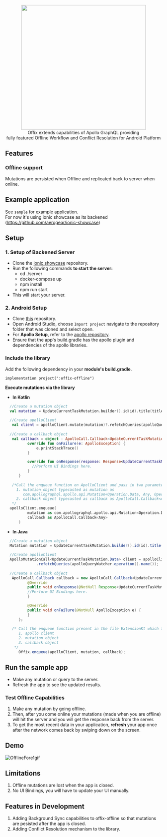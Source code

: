 <p align="center">
  <img width="400" src="https://github.com/aerogear/offix/raw/master/resources/logo.png">
  <br/>
  Offix extends capabilities of Apollo GraphQL providing</br>
  fully featured Offline Workflow and Conflict Resolution for Android Platform
</p>

## Features 

### Offline support
Mutations are persisted when Offline
and replicated back to server when online.



## Example application

See `sample` for example application.<br/>
For now it's using ionic showcase as its backened (https://github.com/aerogear/ionic-showcase)

## Setup

### 1. Setup of Backened Server

- Clone the [ionic showcase](https://github.com/aerogear/ionic-showcase.git) repository.
- Run the following commands **to start the server:**
  - cd ./server
  - docker-compose up
  - npm install
  - npm run start
- This will start your server. 

### 2. Android Setup

- Clone [this](https://github.com/aerogear/offix-android.git) repository. 
- Open Android Studio, choose `Import project` navigate to the repository folder that was cloned and select open.
- For **Apollo Setup**, refer to the [apollo repository](https://github.com/apollographql/apollo-android).
- Ensure that the app's build.gradle has the apollo plugin and dependencies of the apollo libraries.

### Include the library 
Add the following dependency in your **module's build.gradle**.
  
  ``` implementation project(":offix-offline") ```

**Execute mutations via the library**
  
  - **In Kotlin**
  
  ```kotlin
    //Create a mutation object
    val mutation = UpdateCurrentTaskMutation.builder().id(id).title(title).version(version).build()
    
    //Create apolloClient
     val client = apolloClient.mutate(mutation)?.refetchQueries(apolloQueryWatcher?.operation()?.name())
     
    //Create a callback object
     val callback = object : ApolloCall.Callback<UpdateCurrentTaskMutation.Data>() {
            override fun onFailure(e: ApolloException) {
                e.printStackTrace()
            }

            override fun onResponse(response: Response<UpdateCurrentTaskMutation.Data>) {
              //Perform UI Bindings here.
            }
        }
        
     /*Call the enqueue function on ApolloClient and pass in two parameters :
       1. mutation object typecasted as mutation as 
          com.apollographql.apollo.api.Mutation<Operation.Data, Any, Operation.Variables>                 
       2. callback object typecasted as callback as ApolloCall.Callback<Any>
     */  
    apolloClient.enqueue(
            mutation as com.apollographql.apollo.api.Mutation<Operation.Data, Any, Operation.Variables>,
            callback as ApolloCall.Callback<Any>
        )
```

  - **In Java**
  
  ```java
    //Create a mutation object
    Mutation mutation = UpdateCurrentTaskMutation.builder().id(id).title(title).version(version).build();
    
    //Create apolloClient
    ApolloMutationCall<UpdateCurrentTaskMutation.Data> client = apolloClient.mutate(mutation)
                .refetchQueries(apolloQueryWatcher.operation().name());  
                
    //Create a callback object
     ApolloCall.Callback callback = new ApolloCall.Callback<UpdateCurrentTaskMutation.Data>(){
            @Override
            public void onResponse(@NotNull Response<UpdateCurrentTaskMutation.Data> response) {
            //Perform UI Bindings here.
            }

            @Override
            public void onFailure(@NotNull ApolloException e) {
            }
        };
        
     /* Call the enqueue function present in the file ExtensionKt which takes in 3 parameters:
        1. apollo client 
        2. mutation object              
        3. callback object
      */
        Offix.enqueue(apolloClient, mutation, callback);
  ```

## Run the sample app

- Make any mutation or query to the server.
- Refresh the app to see the updated results.

### Test Offline Capabilities 

1. Make any mutation by going offline.
2. Then, after you come online your mutations (made when you are offline) will hit the server and you will get the response      back from the server.
3. To get the most recent data in your application, **refresh** your app once after the network comes back by swiping down on    the screen.

## Demo 

![OfflineFore1gif](https://user-images.githubusercontent.com/33238323/61216474-1177b180-a72b-11e9-883a-8592d09ee290.gif)


## Limitations

1. Offline mutations are lost when the app is closed.
2. No UI Bindings, you will have to update your UI manually.

## Features in Development 

1. Adding Background Sync capabilities to offix-offline so that mutations are pesisted after the app is closed.
2. Adding Conflict Resolution mechanism to the library.

